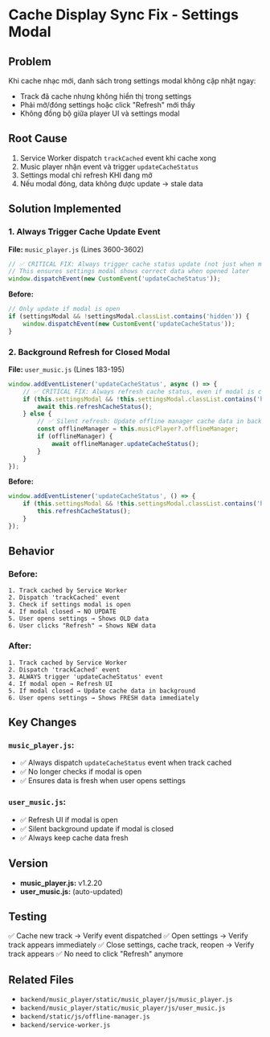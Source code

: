 # Cache Display Sync Fix - Settings Modal

## Problem
Khi cache nhạc mới, danh sách trong settings modal không cập nhật ngay:
- Track đã cache nhưng không hiển thị trong settings
- Phải mở/đóng settings hoặc click "Refresh" mới thấy
- Không đồng bộ giữa player UI và settings modal

## Root Cause
1. Service Worker dispatch `trackCached` event khi cache xong
2. Music player nhận event và trigger `updateCacheStatus`
3. Settings modal chỉ refresh KHI đang mở
4. Nếu modal đóng, data không được update → stale data

## Solution Implemented

### 1. Always Trigger Cache Update Event
**File:** `music_player.js` (Lines 3600-3602)

```javascript
// ✅ CRITICAL FIX: Always trigger cache status update (not just when modal open)
// This ensures settings modal shows correct data when opened later
window.dispatchEvent(new CustomEvent('updateCacheStatus'));
```

**Before:**
```javascript
// Only update if modal is open
if (settingsModal && !settingsModal.classList.contains('hidden')) {
    window.dispatchEvent(new CustomEvent('updateCacheStatus'));
}
```

### 2. Background Refresh for Closed Modal
**File:** `user_music.js` (Lines 183-195)

```javascript
window.addEventListener('updateCacheStatus', async () => {
    // ✅ CRITICAL FIX: Always refresh cache status, even if modal is closed
    if (this.settingsModal && !this.settingsModal.classList.contains('hidden')) {
        await this.refreshCacheStatus();
    } else {
        // ✅ Silent refresh: Update offline manager cache data in background
        const offlineManager = this.musicPlayer?.offlineManager;
        if (offlineManager) {
            await offlineManager.updateCacheStatus();
        }
    }
});
```

**Before:**
```javascript
window.addEventListener('updateCacheStatus', () => {
    if (this.settingsModal && !this.settingsModal.classList.contains('hidden')) {
        this.refreshCacheStatus();
    }
});
```

## Behavior

### Before:
```
1. Track cached by Service Worker
2. Dispatch 'trackCached' event
3. Check if settings modal is open
4. If modal closed → NO UPDATE
5. User opens settings → Shows OLD data
6. User clicks "Refresh" → Shows NEW data
```

### After:
```
1. Track cached by Service Worker
2. Dispatch 'trackCached' event
3. ALWAYS trigger 'updateCacheStatus' event
4. If modal open → Refresh UI
5. If modal closed → Update cache data in background
6. User opens settings → Shows FRESH data immediately
```

## Key Changes

### `music_player.js`:
- ✅ Always dispatch `updateCacheStatus` event when track cached
- ✅ No longer checks if modal is open
- ✅ Ensures data is fresh when user opens settings

### `user_music.js`:
- ✅ Refresh UI if modal is open
- ✅ Silent background update if modal is closed
- ✅ Always keep cache data fresh

## Version
- **music_player.js:** v1.2.20
- **user_music.js:** (auto-updated)

## Testing
✅ Cache new track → Verify event dispatched
✅ Open settings → Verify track appears immediately
✅ Close settings, cache track, reopen → Verify track appears
✅ No need to click "Refresh" anymore

## Related Files
- `backend/music_player/static/music_player/js/music_player.js`
- `backend/music_player/static/music_player/js/user_music.js`
- `backend/static/js/offline-manager.js`
- `backend/service-worker.js`

